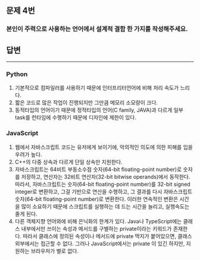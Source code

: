 ## 문제 4번

### 본인이 주력으로 사용하는 언어에서 설계적 결함 한 가지를 작성해주세요.

## 답변

---
### Python
1. 기본적으로 컴파일러를 사용하기 때문에 인터프리터언어에 비해 처리 속도가 느리다.
2. 짧은 코드로 많은 작업이 진행되지만 그만큼 메모리 소모량이 크다.
3. 동적타입의 언어이기 때문에 정적타입의 언어(C family, JAVA)과 다르게 일부 task를 런타임에 수행하기 때문에 디자인에 제한이 있다.

### JavaScript
1. 웹에서 자바스크립트 코드는 유저에게 보이기에, 악의적인 의도에 의한 피해를 입을 우려가 높다.
2. C++의 다중 상속과 다르게 단일 상속만 지원한다.
3. 자바스크립트는 64비트 부동소수점 숫자(64-bit floating-point number)로 숫자를 저장하고, 연산자는 32비트 연산자(32-bit bitwise operands)에서 동작한다. 따라서, 자바스크립트는 숫자(64-bit floating-point number)를 32-bit signed integer로 변환하고, 그걸 기반으로 연산을 수행하고, 그 결과를 다시 자바스크립트 숫자(64-bit floating-point number)로 변환한다. 이러한 연속적인 변환은 시간을 많이 소요하기 때문에 스크립트를 실행하는 데 드는 시간을 늘리고, 실행속도는 줄게 된다.
4. 다른 객체지향 언어와에 비해 은닉화의 한계가 있다. Java나 TypeScript에는 클래스 내부에서만 쓰이는 속성과 메서드를 구별하는 private이라는 키워드가 존재한다. 따라서 클래스에 정의된 속성이나 메서드에 private 딱지가 붙어있으면, 클래스 외부에서는 접근할 수 없다. 그러나 JavaScript에서는 private 이 있긴 하지만, 지원하는 브라우저가 별로 없다.
